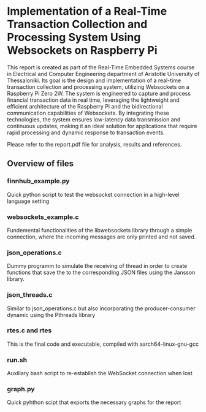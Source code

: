 # Implementation of a Real-Time Transaction Collection and Processing System Using Websockets on Raspberry Pi

This report is created as part of the Real-Time Embedded Systems course in Electrical and Computer Engineering department of Aristotle University of Thessaloniki. Its goal is the design and implementation of a real-time transaction collection and processing system, utilizing Websockets on a Raspberry Pi Zero 2W. The system is engineered to capture and process financial transaction data in real time, leveraging the lightweight and efficient architecture of the Raspberry Pi and the bidirectional communication capabilities of Websockets. By integrating these technologies, the system ensures low-latency data transmission and continuous updates, making it an ideal solution for applications that require rapid processing and dynamic response to transaction events.

Please refer to the report.pdf file for analysis, results and references.

## Overview of files
### finnhub_example.py
Quick python script to test the websocket connection in a high-level language setting

### websockets_example.c
Fundemental functionalities of the libwebsockets library through a simple connection, where the incoming messages are only printed and not saved.

### json_operations.c
Dummy programm to simulate the receiving of thread in order to create functions that save the to the corresponding JSON files using the Jansson library.

### json_threads.c
Similar to json_operations.c but also incorporating the producer-consumer dynamic using the Pthreads library

### rtes.c and rtes
This is the final code and executable, compiled with aarch64-linux-gnu-gcc

### run.sh
Auxiliary bash script to re-establish the WebSocket connection when lost

### graph.py
Quick pyhthon scipt that exports the necessary graphs for the report
